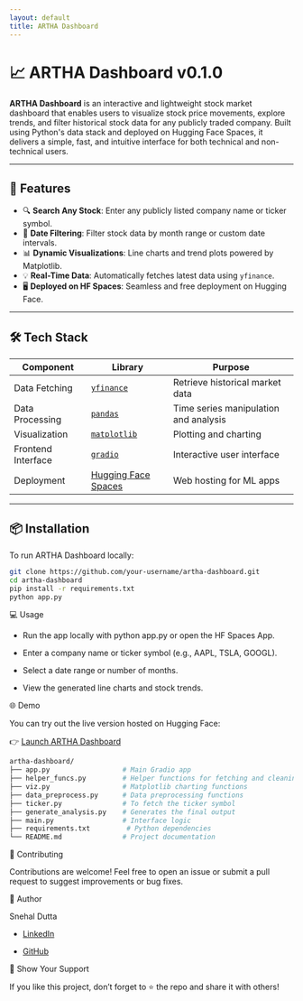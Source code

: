 ```yaml
---
layout: default
title: ARTHA Dashboard
---
```


# 📈 ARTHA Dashboard v0.1.0

**ARTHA Dashboard** is an interactive and lightweight stock market dashboard that enables users to visualize stock price movements, explore trends, and filter historical stock data for any publicly traded company. Built using Python's data stack and deployed on Hugging Face Spaces, it delivers a simple, fast, and intuitive interface for both technical and non-technical users.

<!--![ARTHA Dashboard Demo](https://your-demo-link-here)  Replace with actual GIF or image -->

---

## 🚀 Features

- 🔍 **Search Any Stock**: Enter any publicly listed company name or ticker symbol.
- 📅 **Date Filtering**: Filter stock data by month range or custom date intervals.
- 📊 **Dynamic Visualizations**: Line charts and trend plots powered by Matplotlib.
- 💡 **Real-Time Data**: Automatically fetches latest data using `yfinance`.
- 🖥️ **Deployed on HF Spaces**: Seamless and free deployment on Hugging Face.

---

## 🛠️ Tech Stack

| Component         | Library         | Purpose                                |
|------------------|------------------|----------------------------------------|
| Data Fetching     | [`yfinance`](https://pypi.org/project/yfinance/)  | Retrieve historical market data         |
| Data Processing   | [`pandas`](https://pandas.pydata.org/)           | Time series manipulation and analysis   |
| Visualization     | [`matplotlib`](https://matplotlib.org/)          | Plotting and charting                   |
| Frontend Interface| [`gradio`](https://www.gradio.app/)              | Interactive user interface              |
| Deployment        | [Hugging Face Spaces](https://huggingface.co/spaces) | Web hosting for ML apps             |

---

## 📦 Installation

To run ARTHA Dashboard locally:

```bash
git clone https://github.com/your-username/artha-dashboard.git
cd artha-dashboard
pip install -r requirements.txt
python app.py
```

💻 Usage
- Run the app locally with python app.py or open the HF Spaces App.

- Enter a company name or ticker symbol (e.g., AAPL, TSLA, GOOGL).

- Select a date range or number of months.

- View the generated line charts and stock trends.

🌐 Demo

You can try out the live version hosted on Hugging Face:

👉 [Launch ARTHA Dashboard](https://cryptic003-artha.hf.space/)

```bash
artha-dashboard/
├── app.py                  # Main Gradio app
├── helper_funcs.py         # Helper functions for fetching and cleaning data
├── viz.py                  # Matplotlib charting functions
├── data_preprocess.py      # Data preprocessing functions
├── ticker.py               # To fetch the ticker symbol
├── generate_analysis.py    # Generates the final output
├── main.py                 # Interface logic
├── requirements.txt         # Python dependencies
└── README.md               # Project documentation
```

🤝 Contributing

Contributions are welcome! Feel free to open an issue or submit a pull request to suggest improvements or bug fixes.

🧠 Author

Snehal Dutta

- [LinkedIn](https://www.linkedin.com/in/snehal-python)

- [GitHub](https://github.com/snehaldutta)

🌟 Show Your Support

If you like this project, don’t forget to ⭐ the repo and share it with others!